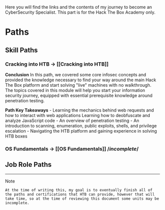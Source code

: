 Here you will find the links and the contents of my journey to become an CyberSecurity Specialist. This part is for the Hack The Box Academy only.

# Paths 
## Skill Paths 

### Cracking into HTB -> [[Cracking into HTB]]

**Conclusion**
	In this path, we covered some core infosec concepts and provided the knowledge necessary to find your way around the main Hack The Box platform and start solving "live" machines with no walkthrough. The topics covered in this module will help you start your information security journey, equipped with essential prerequisite knowledge around penetration testing.

**Path Key Takeaways**
	- Learning the mechanics behind web requests and how to interact with web applications Learning how to deobfuscate and analyze JavaScript code
	- An overview of penetration testing
	- An introduction to scanning, enumeration, public exploits, shells, and privilege escalation
	- Navigating the HTB platform and gaining experience in solving HTB boxes

### OS Fundamentals -> [[OS Fundamentals]] /***incomplete***/
## Job Role Paths 



---
>[!NOTE]
	At the time of writing this, my goal is to eventually finish all of the paths and certifications that HTB can provide, however that will take time, so at the time of reviewing this document some units may be incomplete.